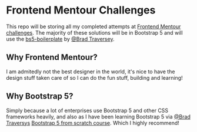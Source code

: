 # Frontend Mentour Challenges

This repo will be storing all my completed attempts at [Frontend Mentour challenges](https://www.frontendmentor.io/). The majority of these solutions will be in Bootstrap 5 and will use the [bs5-boilerplate](https://github.com/bradtraversy/bs5-simple-starter) by [@Brad Traversey](https://github.com/bradtraversy).

## Why Frontend Mentour?
I am admitedly not the best designer in the world, it's nice to have the design stuff taken care of so I can do the fun stuff, building and learning!

## Why Bootstrap 5?
Simply because a lot of enterprises use Bootstrap 5 and other CSS frameworks heavily, and also as I have been learning Bootstrap 5 via [@Brad Traversys](https://github.com/bradtraversy) [Bootstrap 5 from scratch course](https://twitter.com/traversymedia/status/1671900276029112323?ref_src=twsrc%5Etfw%7Ctwcamp%5Etweetembed%7Ctwterm%5E1671900276029112323%7Ctwgr%5E29ec00e7543af2a80d98fd0ad22943960ab6d0e3%7Ctwcon%5Es1_c10&ref_url=https%3A%2F%2Fpublish.twitter.com%2F%3Fquery%3Dhttps3A2F2Ftwitter.com2Ftraversymedia2Fstatus2F1671900276029112323widget%3DTweet). Which I highly recommend!